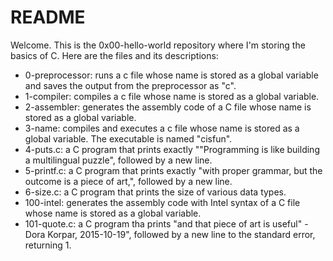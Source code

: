 # README

Welcome. This is the 0x00-hello-world repository where I'm storing the basics of C. Here are the files and its descriptions:

 - 0-preprocessor: runs a c file whose name is stored as a global variable and saves the output from the preprocessor as "c".
 - 1-compiler: compiles a c file whose name is stored as a global variable.
 - 2-assembler: generates the assembly code of a C file whose name is stored as a global variable.
 - 3-name: compiles and executes a c file whose name is stored as a global variable. The executable is named "cisfun".
 - 4-puts.c: a C program that prints exactly "\"Programming is like building a multilingual puzzle", followed by a new line.
 - 5-printf.c: a C program that prints exactly "with proper grammar, but the outcome is a piece of art,", followed by a new line.
 - 6-size.c: a C program that prints the size of various data types.
 - 100-intel: generates the assembly code with Intel syntax of a C file whose name is stored as a global variable.
 - 101-quote.c: a C program tha prints "and that piece of art is useful\" - Dora Korpar, 2015-10-19", followed by a new line to the standard error, returning 1.